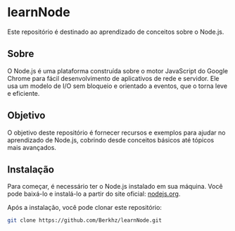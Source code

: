 # learnNode

Este repositório é destinado ao aprendizado de conceitos sobre o Node.js.

## Sobre

O Node.js é uma plataforma construída sobre o motor JavaScript do Google Chrome para fácil desenvolvimento de aplicativos de rede e servidor. Ele usa um modelo de I/O sem bloqueio e orientado a eventos, que o torna leve e eficiente.

## Objetivo

O objetivo deste repositório é fornecer recursos e exemplos para ajudar no aprendizado de Node.js, cobrindo desde conceitos básicos até tópicos mais avançados.

## Instalação

Para começar, é necessário ter o Node.js instalado em sua máquina. Você pode baixá-lo e instalá-lo a partir do site oficial: [nodejs.org](https://nodejs.org/).

Após a instalação, você pode clonar este repositório:

```bash
git clone https://github.com/Berkhz/learnNode.git
